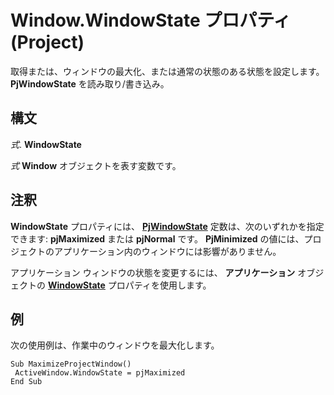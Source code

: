
# Window.WindowState プロパティ (Project)

取得または、ウィンドウの最大化、または通常の状態のある状態を設定します。 **PjWindowState** を読み取り/書き込み。


## 構文

 _式_. **WindowState**

 _式_ **Window** オブジェクトを表す変数です。


## 注釈

 **WindowState** プロパティには、 **[PjWindowState](e5d7bd5b-9993-7f3d-f0c3-96d299a32504.md)** 定数は、次のいずれかを指定できます: **pjMaximized** または **pjNormal** です。 **PjMinimized** の値には、プロジェクトのアプリケーション内のウィンドウには影響がありません。

アプリケーション ウィンドウの状態を変更するには、 **アプリケーション** オブジェクトの **[WindowState](1a5d372d-9e05-80b4-6722-19781381d372.md)** プロパティを使用します。


## 例

次の使用例は、作業中のウィンドウを最大化します。


```
Sub MaximizeProjectWindow() 
 ActiveWindow.WindowState = pjMaximized 
End Sub
```

